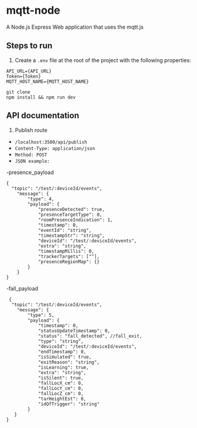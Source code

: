 # mqtt-node
A Node.js Express Web application that uses the mqtt.js  


## Steps to run  

1. Create a `.env` file at the root of the project with the following properties:

```
API_URL={API_URL}
Token={Token}
MQTT_HOST_NAME={MQTT_HOST_NAME}

```

`git clone`  
`npm install && npm run dev`


## API documentation

1. Publish route 

- `/localhost:3500/api/publish` 
- `Content-Type: application/json`
- `Method: POST`
- `JSON example:`


-presence_payload
```
{
  "topic": "/test/:deviceId/events",
    "message": {
        "type": 4,
        "payload": {
            "presenceDetected": true,
            "presenceTargetType": 0,
            "roomPresenceIndication": 1,
            "timestamp": 0,
            "eventId": "string",
            "timestampStr": "string",
            "deviceId": "/test/:deviceId/events",
            "extra": "string",
            "timestampMillis": 0,
            "trackerTargets": [""],
            "presenceRegionMap": {}
        }
    }
} 
```

-fall_payload
```
 {
  "topic": "/test/:deviceId/events",
    "message": {
        "type": 5,
        "payload": {
            "timestamp": 0,
            "statusUpdateTimestamp": 0,
            "status": "fall_detected", //fall_exit,
            "type": "string",
            "deviceId": "/test/:deviceId/events",
            "endTimestamp": 0,
            "isSimulated": true,
            "exitReason": "string",
            "isLearning": true,
            "extra": "string",
            "isSilent": true,
            "fallLocX_cm": 0,
            "fallLocY_cm": 0,
            "fallLocZ_cm": 0,
            "tarHeightEst": 0,
            "idOfTrigger": "string"
        }
   }
}
```

